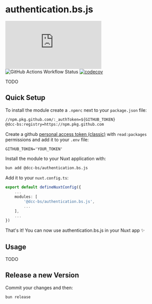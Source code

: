 # authentication.bs.js

![GitHub package.json version](https://img.shields.io/github/package-json/v/DCC-BS/authentication.bs.js)
![GitHub Actions Workflow Status](https://img.shields.io/github/actions/workflow/status/DCC-BS/authentication.bs.js/publish.yml)
[![codecov](https://codecov.io/gh/DCC-BS/authentication.bs.js/graph/badge.svg?token=3PBNL8OR24)](https://codecov.io/gh/DCC-BS/authentication.bs.js)

TODO

## Quick Setup

To install the module create a `.npmrc` next to your `package.json` file:

```txt
//npm.pkg.github.com/:_authToken=${GITHUB_TOKEN}
@dcc-bs:registry=https://npm.pkg.github.com
```

Create a github [personal access token (classic)](https://github.com/settings/tokens/new) with `read:packages` permissions and add it to your `.env` file:

```txt
GITHUB_TOKEN='YOUR_TOKEN'
```

Install the module to your Nuxt application with:

```bash
bun add @dcc-bs/authentication.bs.js
```

Add it to your `nuxt.config.ts`:
```ts
export default defineNuxtConfig({
    ...
    modules: [
        '@dcc-bs/authentication.bs.js',
        ...
    ],
    ...
})
```

That's it! You can now use authentication.bs.js in your Nuxt app ✨

## Usage

TODO

## Release a new Version
Commit your changes and then:
```sh
bun release
```